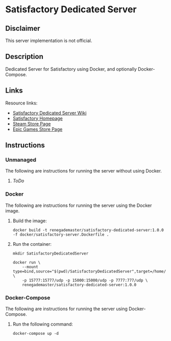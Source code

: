 # Satisfactory Dedicated Server

## Disclaimer

This server implementation is not official.

## Description

Dedicated Server for Satisfactory using Docker, and optionally Docker-Compose.

## Links

Resource links:
  - [Satisfactory Dedicated Server Wiki](https://satisfactory.fandom.com/wiki/Dedicated_servers)
  - [Satisfactory Homepage](https://www.satisfactorygame.com/)
  - [Steam Store Page](https://store.steampowered.com/app/526870/satisfactory)
  - [Epic Games Store Page](https://www.epicgames.com/store/en-US/p/satisfactory)

## Instructions

### Unmanaged

The following are instructions for running the server without using Docker.

1. *ToDo*

### Docker

The following are instructions for running the server using the Docker image.

1. Build the image:

    ```shell
    docker build -t renegademaster/satisfactory-dedicated-server:1.0.0 -f docker/satisfactory-server.Dockerfile .
    ```

2. Run the container:

    ```shell
    mkdir SatisfactoryDedicatedServer

    docker run \
        --mount type=bind,source="$(pwd)/SatisfactoryDedicatedServer",target=/home/steam/SatisfactoryDedicatedServer \
        -p 15777:15777/udp -p 15000:15000/udp -p 7777:777/udp \
        renegademaster/satisfactory-dedicated-server:1.0.0
    ```

### Docker-Compose

The following are instructions for running the server using Docker-Compose.

1. Run the following command:

    ```shell
    docker-compose up -d
    ```

